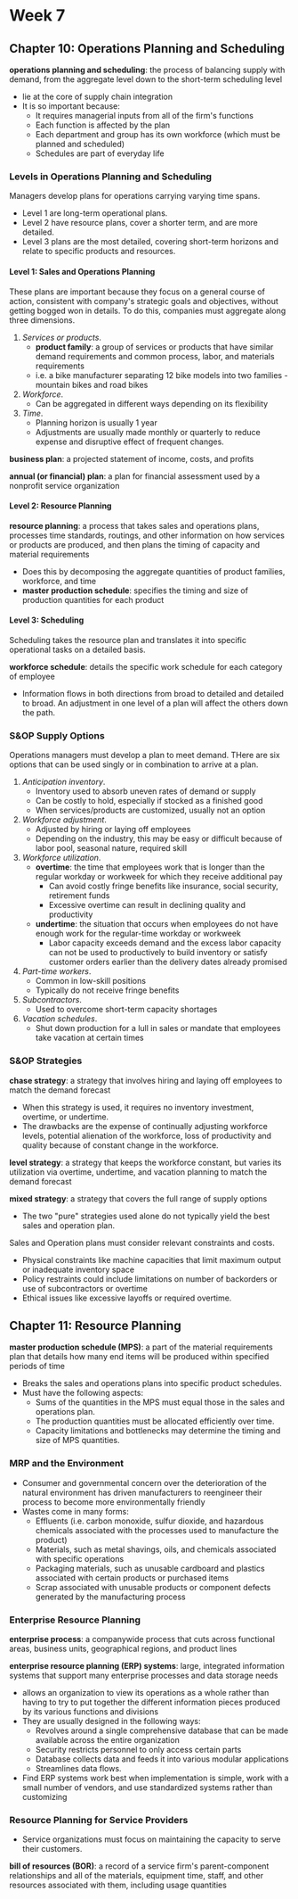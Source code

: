 # Week 7

## Chapter 10: Operations Planning and Scheduling

**operations planning and scheduling**: the process of balancing supply with demand, from the aggregate level down to the short-term scheduling level

* lie at the core of supply chain integration
* It is so important because:
  * It requires managerial inputs from all of the firm's functions
  * Each function is affected by the plan
  * Each department and group has its own workforce (which must be planned and scheduled)
  * Schedules are part of everyday life

### Levels in Operations Planning and Scheduling

Managers develop plans for operations carrying varying time spans.

* Level 1 are long-term operational plans.
* Level 2 have resource plans, cover a shorter term, and are more detailed.
* Level 3 plans are the most detailed, covering short-term horizons and relate to specific products and resources.

#### Level 1: Sales and Operations Planning

These plans are important because they focus on a general course of action, consistent with company's strategic goals and objectives, without getting bogged won in details. To do this, companies must aggregate along three dimensions.

1. *Services or products*.
   * **product family**: a group of services or products that have similar demand requirements and common process, labor, and materials requirements
   * i.e. a bike manufacturer separating 12 bike models into two families - mountain bikes and road bikes
2. *Workforce*.
   * Can be aggregated in different ways depending on its flexibility
3. *Time*.
   * Planning horizon is usually 1 year
   * Adjustments are usually made monthly or quarterly to reduce expense and disruptive effect of frequent changes.

**business plan**: a projected statement of income, costs, and profits

**annual (or financial) plan**: a plan for financial assessment used by a nonprofit service organization

#### Level 2: Resource Planning

**resource planning**: a process that takes sales and operations plans, processes time standards, routings, and other information on how services or products are produced, and then plans the timing of capacity and material requirements

* Does this by decomposing the aggregate quantities of product families, workforce, and time
* **master production schedule**: specifies the timing and size of production quantities for each product

#### Level 3: Scheduling

Scheduling takes the resource plan and translates it into specific operational tasks on a detailed basis.

**workforce schedule**: details the specific work schedule for each category of employee

* Information flows in both directions from broad to detailed and detailed to broad. An adjustment in one level of a plan will affect the others down the path.

### S&OP Supply Options

Operations managers must develop a plan to meet demand. THere are six options that can be used singly or in combination to arrive at a plan.

1. *Anticipation inventory*.
   * Inventory used to absorb uneven rates of demand or supply
   * Can be costly to hold, especially if stocked as a finished good
   * When services/products are customized, usually not an option
2. *Workforce adjustment*.
   * Adjusted by hiring or laying off employees
   * Depending on the industry, this may be easy or difficult because of labor pool, seasonal nature, required skill
3. *Workforce utilization*.
   * **overtime**: the time that employees work that is longer than the regular workday or workweek for which they receive additional pay
     * Can avoid costly fringe benefits like insurance, social security, retirement funds
     * Excessive overtime can result in declining quality and productivity
   * **undertime**: the situation that occurs when employees do not have enough work for the regular-time workday or workweek
     * Labor capacity exceeds demand and the excess labor capacity can not be used to productively to build inventory or satisfy customer orders earlier than the delivery dates already promised
4. *Part-time workers*.
   * Common in low-skill positions
   * Typically do not receive fringe benefits
5. *Subcontractors*.
   * Used to overcome short-term capacity shortages
6. *Vacation schedules*.
   * Shut down production for a lull in sales or mandate that employees take vacation at certain times

### S&OP Strategies

**chase strategy**: a strategy that involves hiring and laying off employees to match the demand forecast

* When this strategy is used, it requires no inventory investment, overtime, or undertime.
* The drawbacks are the expense of continually adjusting workforce levels, potential alienation of the workforce, loss of productivity and quality because of constant change in the workforce.

**level strategy**: a strategy that keeps the workforce constant, but varies its utilization via overtime, undertime, and vacation planning to match the demand forecast

**mixed strategy**: a strategy that covers the full range of supply options

* The two "pure" strategies used alone do not typically yield the best sales and operation plan.

Sales and Operation plans must consider relevant constraints and costs.

* Physical constraints like machine capacities that limit maximum output or inadequate inventory space
* Policy restraints could include limitations on number of backorders or use of subcontractors or overtime
* Ethical issues like excessive layoffs or required overtime.

## Chapter 11: Resource Planning

**master production schedule (MPS)**: a part of the material requirements plan that details how many end items will be produced within specified periods of time

* Breaks the sales and operations plans into specific product schedules.
* Must have the following aspects:
  * Sums of the quantities in the MPS must equal those in the sales and operations plan.
  * The production quantities must be allocated efficiently over time.
  * Capacity limitations and bottlenecks may determine the timing and size of MPS quantities.

### MRP and the Environment

* Consumer and governmental concern over the deterioration of the natural environment has driven manufacturers to reengineer their process to become more environmentally friendly
* Wastes come in many forms:
  * Effluents (i.e. carbon monoxide, sulfur dioxide, and hazardous chemicals associated with the processes used to manufacture the product)
  * Materials, such as metal shavings, oils, and chemicals associated with specific operations
  * Packaging materials, such as unusable cardboard and plastics associated with certain products or purchased items
  * Scrap associated with unusable products or component defects generated by the manufacturing process

### Enterprise Resource Planning

**enterprise process**: a companywide process that cuts across functional areas, business units, geographical regions, and product lines

**enterprise resource planning (ERP) systems**: large, integrated information systems that support many enterprise processes and data storage needs

* allows an organization to view its operations as a whole rather than having to try to put together the different information pieces produced by its various functions and divisions
* They are usually designed in the following ways:
  * Revolves around a single comprehensive database that can be made available across the entire organization
  * Security restricts personnel to only access certain parts
  * Database collects data and feeds it into various modular applications
  * Streamlines data flows.
* Find ERP systems work best when implementation is simple, work with a small number of vendors, and use standardized systems rather than customizing

### Resource Planning for Service Providers

* Service organizations must focus on maintaining the capacity to serve their customers.

**bill of resources (BOR)**: a record of a service firm's parent-component relationships and all of the materials, equipment time, staff, and other resources associated with them, including usage quantities
